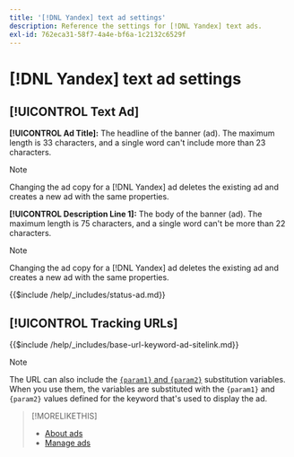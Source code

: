 ```yaml
---
title: '[!DNL Yandex] text ad settings'
description: Reference the settings for [!DNL Yandex] text ads.
exl-id: 762eca31-58f7-4a4e-bf6a-1c2132c6529f
---
```

# [!DNL Yandex] text ad settings

## [!UICONTROL Text Ad]

**[!UICONTROL Ad Title]:** The headline of the banner (ad). The maximum length is 33 characters, and a single word can't include more than 23 characters.

>[!NOTE]
>
>Changing the ad copy for a [!DNL Yandex] ad deletes the existing ad and creates a new ad with the same properties.

**[!UICONTROL Description Line 1]:** The body of the banner (ad). The maximum length is 75 characters, and a single word can't be more than 22 characters.

>[!NOTE]
>
>Changing the ad copy for a [!DNL Yandex] ad deletes the existing ad and creates a new ad with the same properties.

<!-- **[!UICONTROL Status]:** -->

{{$include /help/_includes/status-ad.md}}

## [!UICONTROL Tracking URLs]

<!-- **[!UICONTROL Base URl]:** -->

{{$include /help/_includes/base-url-keyword-ad-sitelink.md}}

>[!NOTE]
>
>The URL can also include the [`{param1}` and `{param2}`](https://yandex.com/support/direct/statistics/url-tags.html) substitution variables. When you use them, the variables are substituted with the `{param1}` and `{param2}` values defined for the keyword that's used to display the ad.

>[!MORELIKETHIS]
>
>* [About ads](ad-about.md)
>* [Manage ads](ad-manage.md)
